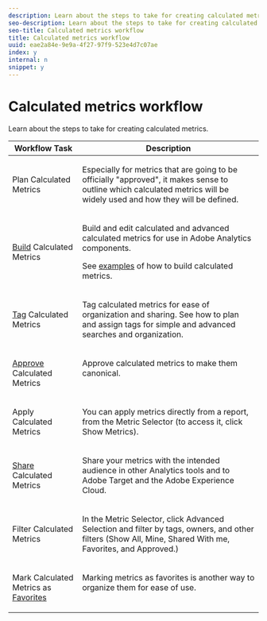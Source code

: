 ```yaml
---
description: Learn about the steps to take for creating calculated metrics.
seo-description: Learn about the steps to take for creating calculated metrics.
seo-title: Calculated metrics workflow
title: Calculated metrics workflow
uuid: eae2a84e-9e9a-4f27-97f9-523e4d7c07ae
index: y
internal: n
snippet: y
---
```


# Calculated metrics workflow

Learn about the steps to take for creating calculated metrics.

<table id="table_1BA135D9953142C08CA4EE0E9262C8F9"> 
 <thead> 
  <tr> 
   <th colname="col1" class="entry"> Workflow Task </th> 
   <th colname="col2" class="entry"> Description </th> 
  </tr> 
 </thead>
 <tbody> 
  <tr> 
   <td colname="col1" valign="middle" align="left"> <p><img placement="break" align="left" href="assets/step1_icon.png" id="image_A577C7D3DE26453FB08DFB319562AE3A" /> Plan Calculated Metrics </p> </td> 
   <td colname="col2" valign="top" align="left"> <p>Especially for metrics that are going to be officially "approved", it makes sense to outline which calculated metrics will be widely used and how they will be defined. </p> </td> 
  </tr> 
  <tr> 
   <td colname="col1" valign="middle" align="left"> <p><img placement="break" align="left" href="assets/step2_icon.png" id="image_E08CFAF3C6304149ADD1969295719374" /> <a href="../../../../components/c-calcmetrics/c-workflow/cm-workflow/c-build-metrics/cm-build-metrics.md#concept_5EC82A91EB9C44FC870326C85F9D0B18" format="dita" scope="local"> Build</a> Calculated Metrics </p> </td> 
   <td colname="col2" valign="top" align="left"> <p>Build and edit calculated and advanced calculated metrics for use in Adobe Analytics components. </p> <p>See <a href="../../../../components/c-calcmetrics/c-workflow/cm-workflow/c-build-metrics/cm-build-metrics.md#concept_5EC82A91EB9C44FC870326C85F9D0B18" format="dita" scope="local"> examples</a> of how to build calculated metrics. </p> </td> 
  </tr> 
  <tr> 
   <td colname="col1" valign="middle" align="left"> <p><img placement="break" align="left" href="assets/step3_icon.png" id="image_47F7BD9D28124244AED0DAE49C279BDA" /> <a href="../../../../components/c-calcmetrics/c-workflow/cm-workflow/cm-tagging.md#concept_EBFF204FD1004706B474487085652D89" format="dita" scope="local"> Tag</a> Calculated Metrics </p> </td> 
   <td colname="col2" valign="top" align="left"> <p>Tag calculated metrics for ease of organization and sharing. See how to plan and assign tags for simple and advanced searches and organization. </p> </td> 
  </tr> 
  <tr> 
   <td colname="col1" valign="middle" align="left"> <p><img placement="break" align="left" href="assets/step4_icon.png" id="image_EBE21C67B34646D2949D3429485C555C" /> <a href="../../../../components/c-calcmetrics/c-workflow/cm-workflow/cm-approving.md#concept_9CEBA2430EC7404FAC29D9183B95EFA8" format="dita" scope="local"> Approve</a> Calculated Metrics </p> </td> 
   <td colname="col2" valign="top" align="left"> <p>Approve calculated metrics to make them canonical. </p> </td> 
  </tr> 
  <tr> 
   <td colname="col1" valign="middle" align="left"> <p><img placement="break" align="left" href="assets/step5_icon.png" id="image_55B8B2032C034F199291F5BCEE32F585" /> Apply Calculated Metrics </p> </td> 
   <td colname="col2" valign="top" align="left"> <p>You can apply metrics directly from a report, from the Metric Selector (to access it, click <span class="uicontrol"> Show Metrics</span>). </p> </td> 
  </tr> 
  <tr> 
   <td colname="col1" valign="middle" align="left"> <p><img placement="break" align="left" href="assets/step6_icon.png" id="image_5B467C413445415C8DF0DA5F518B3663" /> <a href="../../../../components/c-calcmetrics/c-workflow/cm-workflow/cm-sharing.md#concept_534DC78100A64B72854F335C84A16B34" format="dita" scope="local"> Share</a> Calculated Metrics </p> </td> 
   <td colname="col2" valign="top" align="left"> <p>Share your metrics with the intended audience in other Analytics tools and to Adobe Target and the Adobe Experience Cloud. </p> </td> 
  </tr> 
  <tr> 
   <td colname="col1" valign="middle" align="left"> <p><img placement="break" align="left" href="assets/step7_icon.png" id="image_B5AD3F1CB9AD4F9F8312B731FA81223D" /> Filter Calculated Metrics </p> </td> 
   <td colname="col2" valign="top" align="left"> <p>In the Metric Selector, click <span class="uicontrol"> Advanced Selection</span> and filter by tags, owners, and other filters (Show All, Mine, Shared With me, Favorites, and Approved.) </p> </td> 
  </tr> 
  <tr> 
   <td colname="col1" valign="middle" align="left"> <p><img placement="break" align="left" href="assets/step8_icon.png" id="image_1AC6288982A8463C91B809644AA979FC" /> Mark Calculated Metrics as <a href="../../../../components/c-calcmetrics/c-workflow/cm-workflow/cm-finding.md#concept_A09845053A934CB7B755391D76E76C08" format="dita" scope="local"> Favorites</a> </p> </td> 
   <td colname="col2" valign="top" align="left"> <p>Marking metrics as favorites is another way to organize them for ease of use. </p> </td> 
  </tr> 
 </tbody> 
</table>


